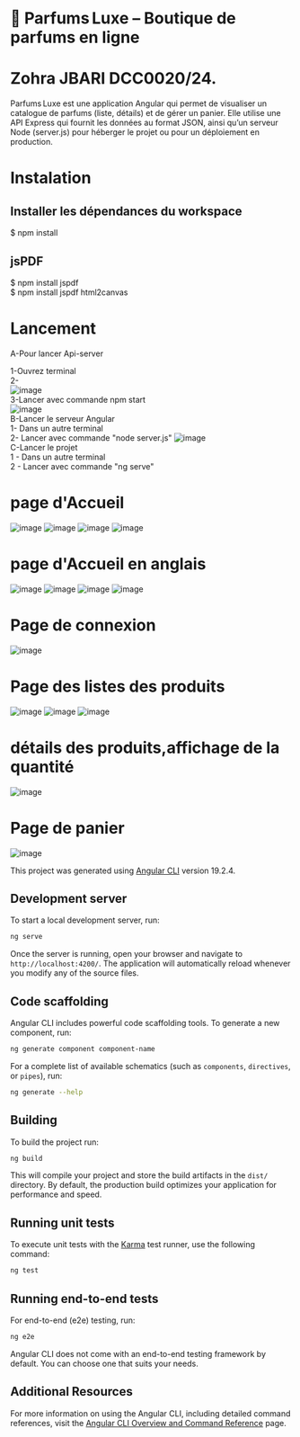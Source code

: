 # 🌸 Parfums Luxe – Boutique de parfums en ligne
# Zohra JBARI DCC0020/24.
Parfums Luxe est une application Angular qui permet de visualiser un catalogue de parfums (liste, détails) et de gérer un panier. Elle utilise une API Express qui fournit les données au format JSON, ainsi qu’un serveur Node (server.js) pour héberger le projet ou pour un déploiement en production.
# Instalation
 ## Installer les dépendances du workspace  
$ npm install  
## jsPDF  
$ npm install jspdf  
$ npm install jspdf html2canvas  
#  Lancement
A-Pour lancer Api-server  
  
1-Ouvrez terminal  
2-  
![image](https://github.com/user-attachments/assets/0b848ac8-94af-4ce3-9d24-5927ac3473c2)  
3-Lancer avec commande npm start  
![image](https://github.com/user-attachments/assets/77e664eb-cc1d-4288-a457-8fd8eda03efc)  
B-Lancer le serveur Angular  
1- Dans un autre terminal  
2-  Lancer avec commande "node server.js"
![image](https://github.com/user-attachments/assets/372c186c-fdce-4f83-a1dc-d1b61b8f2b23)  
C-Lancer le projet  
1 - Dans un autre terminal  
2 - Lancer avec commande "ng serve"  

# page d'Accueil
![image](https://github.com/user-attachments/assets/9adcc9f1-276f-4743-a5d3-8aacd0ad0e42)
![image](https://github.com/user-attachments/assets/580b0c37-06cb-48e7-8cd6-71043495b4e8)
![image](https://github.com/user-attachments/assets/7bcce635-c910-488c-b888-ff37bdba499f)
![image](https://github.com/user-attachments/assets/04e1d8f3-875a-4b83-be1c-33d34369a170)

# page d'Accueil en anglais
![image](https://github.com/user-attachments/assets/b6f4d67b-ceef-4363-a837-b6ae5e9b205e)
![image](https://github.com/user-attachments/assets/0627fc51-b8ab-490b-8880-d4998a041e4e)
![image](https://github.com/user-attachments/assets/b73e1a56-fac3-4e3c-bb35-c9720abc234f)
![image](https://github.com/user-attachments/assets/c9c660fc-79c7-4284-ab77-8facd4a6c312)


# Page de connexion
![image](https://github.com/user-attachments/assets/04b45f74-75ef-4995-b9c9-9260ff4acced)


# Page des listes des produits 
![image](https://github.com/user-attachments/assets/c2a01ca6-ce8a-4068-b3dd-84f860e61308)
![image](https://github.com/user-attachments/assets/e2b719ec-2283-46e3-b3d3-05f09478563e)
![image](https://github.com/user-attachments/assets/e61d47e3-d236-4a86-8bbe-bd07e93a238e)

# détails des produits,affichage de la quantité
![image](https://github.com/user-attachments/assets/df9cfd2c-946b-4415-ac9e-362100c8be5d)


# Page de panier
![image](https://github.com/user-attachments/assets/f7f5e01e-d0fc-44f7-a796-7fae883983ae)






This project was generated using [Angular CLI](https://github.com/angular/angular-cli) version 19.2.4.

## Development server

To start a local development server, run:

```bash
ng serve
```

Once the server is running, open your browser and navigate to `http://localhost:4200/`. The application will automatically reload whenever you modify any of the source files.

## Code scaffolding

Angular CLI includes powerful code scaffolding tools. To generate a new component, run:

```bash
ng generate component component-name
```

For a complete list of available schematics (such as `components`, `directives`, or `pipes`), run:

```bash
ng generate --help
```

## Building

To build the project run:

```bash
ng build
```

This will compile your project and store the build artifacts in the `dist/` directory. By default, the production build optimizes your application for performance and speed.

## Running unit tests

To execute unit tests with the [Karma](https://karma-runner.github.io) test runner, use the following command:

```bash
ng test
```

## Running end-to-end tests

For end-to-end (e2e) testing, run:

```bash
ng e2e
```

Angular CLI does not come with an end-to-end testing framework by default. You can choose one that suits your needs.

## Additional Resources

For more information on using the Angular CLI, including detailed command references, visit the [Angular CLI Overview and Command Reference](https://angular.dev/tools/cli) page.
